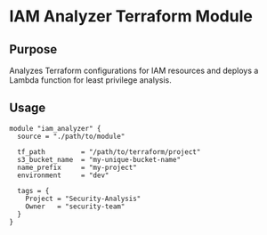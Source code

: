 # IAM Analyzer Terraform Module

## Purpose

Analyzes Terraform configurations for IAM resources and deploys a Lambda function for least privilege analysis.

## Usage

```hcl
module "iam_analyzer" {
  source = "./path/to/module"

  tf_path         = "/path/to/terraform/project"
  s3_bucket_name  = "my-unique-bucket-name"
  name_prefix     = "my-project"
  environment     = "dev"

  tags = {
    Project = "Security-Analysis"
    Owner   = "security-team"
  }
}
```
